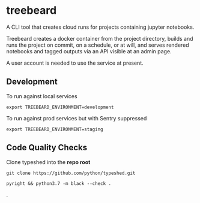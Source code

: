 # treebeard

A CLI tool that creates cloud runs for projects containing jupyter notebooks.

Treebeard creates a docker container from the project directory, builds and runs the project on commit, on a schedule, or at will, and serves rendered notebooks and tagged outputs via an API visible at an admin page.

A user account is needed to use the service at present.

## Development

To run against local services

`export TREEBEARD_ENVIRONMENT=development`

To run against prod services but with Sentry suppressed

`export TREEBEARD_ENVIRONMENT=staging`

## Code Quality Checks

Clone typeshed into the **repo root**

```
git clone https://github.com/python/typeshed.git
```

```
pyright && python3.7 -m black --check .
```

.
